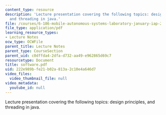```yaml
---
content_type: resource
description: 'Lecture presentation covering the following topics: design principles,
  and threading in java.'
file: /courses/6-186-mobile-autonomous-systems-laboratory-january-iap-2005/222e989bfe21b02a813a2c10e4a646d7_software.pdf
file_type: application/pdf
learning_resource_types:
- Lecture Notes
ocw_type: OCWFile
parent_title: Lecture Notes
parent_type: CourseSection
parent_uid: c0dffda4-2dfa-d732-aa49-e962865d69c7
resourcetype: Document
title: software.pdf
uid: 222e989b-fe21-b02a-813a-2c10e4a646d7
video_files:
  video_thumbnail_file: null
video_metadata:
  youtube_id: null
---
```

Lecture presentation covering the following topics: design principles, and threading in java.

